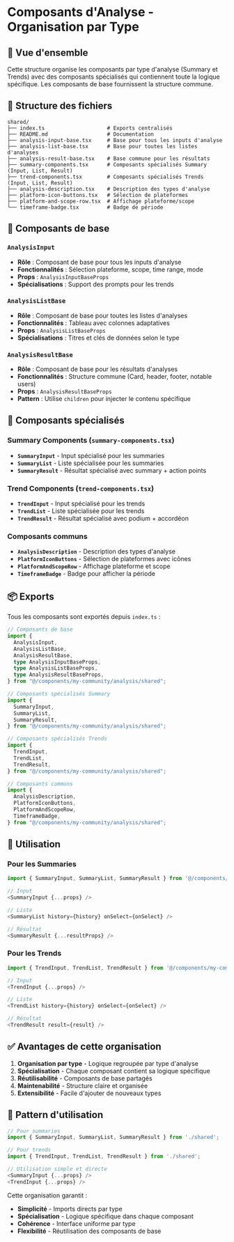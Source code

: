 # Composants d'Analyse - Organisation par Type

## 🎯 **Vue d'ensemble**

Cette structure organise les composants par type d'analyse (Summary et Trends) avec des composants spécialisés qui contiennent toute la logique spécifique. Les composants de base fournissent la structure commune.

## 📁 **Structure des fichiers**

```
shared/
├── index.ts                    # Exports centralisés
├── README.md                   # Documentation
├── analysis-input-base.tsx     # Base pour tous les inputs d'analyse
├── analysis-list-base.tsx      # Base pour toutes les listes d'analyses
├── analysis-result-base.tsx    # Base commune pour les résultats
├── summary-components.tsx      # Composants spécialisés Summary (Input, List, Result)
├── trend-components.tsx        # Composants spécialisés Trends (Input, List, Result)
├── analysis-description.tsx    # Description des types d'analyse
├── platform-icon-buttons.tsx   # Sélection de plateformes
├── platform-and-scope-row.tsx  # Affichage plateforme/scope
└── timeframe-badge.tsx         # Badge de période
```

## 🧩 **Composants de base**

### `AnalysisInput`

- **Rôle** : Composant de base pour tous les inputs d'analyse
- **Fonctionnalités** : Sélection plateforme, scope, time range, mode
- **Props** : `AnalysisInputBaseProps`
- **Spécialisations** : Support des prompts pour les trends

### `AnalysisListBase`

- **Rôle** : Composant de base pour toutes les listes d'analyses
- **Fonctionnalités** : Tableau avec colonnes adaptatives
- **Props** : `AnalysisListBaseProps`
- **Spécialisations** : Titres et clés de données selon le type

### `AnalysisResultBase`

- **Rôle** : Composant de base pour les résultats d'analyses
- **Fonctionnalités** : Structure commune (Card, header, footer, notable users)
- **Props** : `AnalysisResultBaseProps`
- **Pattern** : Utilise `children` pour injecter le contenu spécifique

## 🎨 **Composants spécialisés**

### Summary Components (`summary-components.tsx`)

- **`SummaryInput`** - Input spécialisé pour les summaries
- **`SummaryList`** - Liste spécialisée pour les summaries
- **`SummaryResult`** - Résultat spécialisé avec summary + action points

### Trend Components (`trend-components.tsx`)

- **`TrendInput`** - Input spécialisé pour les trends
- **`TrendList`** - Liste spécialisée pour les trends
- **`TrendResult`** - Résultat spécialisé avec podium + accordéon

### Composants communs

- **`AnalysisDescription`** - Description des types d'analyse
- **`PlatformIconButtons`** - Sélection de plateformes avec icônes
- **`PlatformAndScopeRow`** - Affichage plateforme et scope
- **`TimeframeBadge`** - Badge pour afficher la période

## 📦 **Exports**

Tous les composants sont exportés depuis `index.ts` :

```typescript
// Composants de base
import {
  AnalysisInput,
  AnalysisListBase,
  AnalysisResultBase,
  type AnalysisInputBaseProps,
  type AnalysisListBaseProps,
  type AnalysisResultBaseProps,
} from "@/components/my-community/analysis/shared";

// Composants spécialisés Summary
import {
  SummaryInput,
  SummaryList,
  SummaryResult,
} from "@/components/my-community/analysis/shared";

// Composants spécialisés Trends
import {
  TrendInput,
  TrendList,
  TrendResult,
} from "@/components/my-community/analysis/shared";

// Composants communs
import {
  AnalysisDescription,
  PlatformIconButtons,
  PlatformAndScopeRow,
  TimeframeBadge,
} from "@/components/my-community/analysis/shared";
```

## 🚀 **Utilisation**

### Pour les Summaries

```typescript
import { SummaryInput, SummaryList, SummaryResult } from '@/components/my-community/analysis/shared';

// Input
<SummaryInput {...props} />

// Liste
<SummaryList history={history} onSelect={onSelect} />

// Résultat
<SummaryResult {...resultProps} />
```

### Pour les Trends

```typescript
import { TrendInput, TrendList, TrendResult } from '@/components/my-community/analysis/shared';

// Input
<TrendInput {...props} />

// Liste
<TrendList history={history} onSelect={onSelect} />

// Résultat
<TrendResult result={result} />
```

## ✅ **Avantages de cette organisation**

1. **Organisation par type** - Logique regroupée par type d'analyse
2. **Spécialisation** - Chaque composant contient sa logique spécifique
3. **Réutilisabilité** - Composants de base partagés
4. **Maintenabilité** - Structure claire et organisée
5. **Extensibilité** - Facile d'ajouter de nouveaux types

## 🎯 **Pattern d'utilisation**

```typescript
// Pour summaries
import { SummaryInput, SummaryList, SummaryResult } from './shared';

// Pour trends
import { TrendInput, TrendList, TrendResult } from './shared';

// Utilisation simple et directe
<SummaryInput {...props} />
<TrendInput {...props} />
```

Cette organisation garantit :

- **Simplicité** - Imports directs par type
- **Spécialisation** - Logique spécifique dans chaque composant
- **Cohérence** - Interface uniforme par type
- **Flexibilité** - Réutilisation des composants de base

